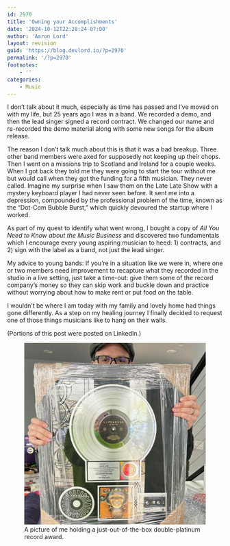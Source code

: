 ```yaml
---
id: 2970
title: 'Owning your Accomplishments'
date: '2024-10-12T22:28:24-07:00'
author: 'Aaron Lord'
layout: revision
guid: 'https://blog.devlord.io/?p=2970'
permalink: '/?p=2970'
footnotes:
    - ''
categories:
    - Music
---
```


<!-- wp:paragraph -->
<p>I don’t talk about it much, especially as time has passed and I’ve moved on with my life, but 25 years ago I was in a band. We recorded a demo, and then the lead singer signed a record contract. We changed our name and re-recorded the demo material along with some new songs for the album release.</p>
<!-- /wp:paragraph -->

<!-- wp:paragraph -->
<p>The reason I don’t talk much about this is that it was a bad breakup. Three other band members were axed for supposedly not keeping up their chops. Then I went on a missions trip to Scotland and Ireland for a couple weeks. When I got back they told me they were going to start the tour without me but would call when they got the funding for a fifth musician. They never called. Imagine my surprise when I saw them on the Late Late Show with a mystery keyboard player I had never seen before. It sent me into a depression, compounded by the professional problem of the time, known as the “Dot-Com Bubble Burst,” which quickly devoured the startup where I worked.</p>
<!-- /wp:paragraph -->

<!-- wp:paragraph -->
<p>As part of my quest to identify what went wrong, I bought a copy of <em>All You Need to Know about the Music Business</em> and discovered two fundamentals which I encourage every young aspiring musician to heed: 1) contracts, and 2) sign with the label as a band, not just the lead singer.</p>
<!-- /wp:paragraph -->

<!-- wp:paragraph -->
<p>My advice to young bands: If you’re in a situation like we were in, where one or two members need improvement to recapture what they recorded in the studio in a live setting, just take a time-out: give them some of the record company’s money so they can skip work and buckle down and practice without worrying about how to make rent or put food on the table.</p>
<!-- /wp:paragraph -->

<!-- wp:paragraph -->
<p>I wouldn’t be where I am today with my family and lovely home had things gone differently. As a step on my healing journey I finally decided to request one of those things musicians like to hang on their walls.</p>
<!-- /wp:paragraph -->

<!-- wp:paragraph -->
<p>(Portions of this post were posted on LinkedIn.)</p>
<!-- /wp:paragraph -->

<!-- wp:image {"id":2841,"sizeSlug":"large","linkDestination":"none"} -->
<figure class="wp-block-image size-large"><img src="/assets/img/2024/03/IMG_2437-1024x1024.jpg" alt="A picture of me holding a just-out-of-the-box double-platinum record award for the Lifehouse album &quot;No Name Face.&quot;" class="wp-image-2841"/><figcaption class="wp-element-caption">A picture of me holding a just-out-of-the-box double-platinum record award.</figcaption></figure>
<!-- /wp:image -->

<!-- wp:paragraph -->
<p></p>
<!-- /wp:paragraph -->